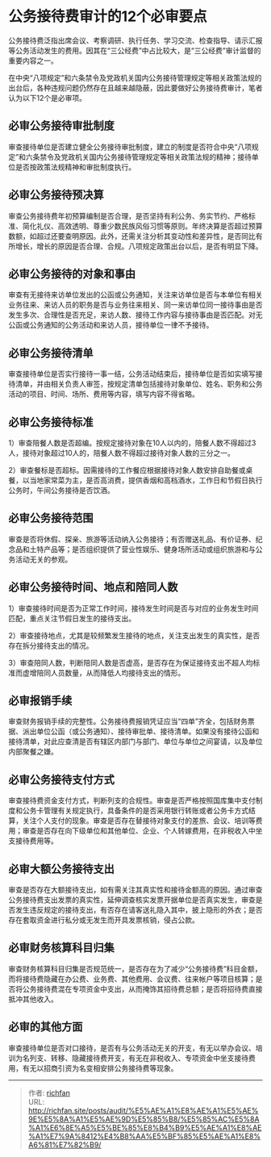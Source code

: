 # 公务接待费审计的12个必审要点


公务接待费泛指出席会议、考察调研、执行任务、学习交流、检查指导、请示汇报等公务活动发生的费用。因其在“三公经费”中占比较大，是“三公经费”审计监督的重要内容之一。

在中央“八项规定”和六条禁令及党政机关国内公务接待管理规定等相关政策法规的出台后，各种违规问题仍然存在且越来越隐蔽，因此要做好公务接待费审计，笔者认为以下12个是必审项。

## 必审公务接待审批制度

审查接待单位是否建立健全公务接待审批制度，建立的制度是否符合中央“八项规定”和六条禁令及党政机关国内公务接待管理规定等相关政策法规的精神；接待单位是否按政策法规精神和审批制度执行。

## 必审公务接待预决算

审查公务接待费年初预算编制是否合理，是否坚持有利公务、务实节约、严格标准、简化礼仪、高效透明、尊重少数民族风俗习惯等原则。年终决算是否超过预算数额，如超过还要查明原因。此外，还需关注分析其变动性和差异性，是否同比有所增长，增长的原因是否合理、合规。八项规定政策出台以后，是否有明显下降。

## 必审公务接待的对象和事由

审查有无接待来访单位发出的公函或公务通知，关注来访单位是否与本单位有相关业务往来、来访人员的职务是否与业务往来相关、同一来访单位同一接待事由是否发生多次、合理性是否充足，来访人数、接待工作内容与接待事由是否匹配。对无公函或公务通知的公务活动和来访人员，接待单位一律不予接待。

## 必审公务接待清单

审查接待单位是否实行接待一事一结，公务活动结束后，接待单位是否如实填写接待清单，并由相关负责人审签，按规定清单包括接待对象单位、姓名、职务和公务活动的项目、时间、场所、费用等内容，填写内容不得省略。

## 必审公务接待标准

1）审查陪餐人数是否超编。按规定接待对象在10人以内的，陪餐人数不得超过3人，接待对象超过10人的，陪餐人数不得超过接待对象人数的三分之一。

2）审查餐标是否超标。因需接待的工作餐应根据接待对象人数安排自助餐或桌餐，以当地家常菜为主，是否高消费，提供香烟和高档酒水，工作日和节假日执行公务时，午间公务接待是否饮酒。

## 必审公务接待范围

审查是否将休假、探亲、旅游等活动纳入公务接待；有否赠送礼品、有价证券、纪念品和土特产品等；是否组织提供了营业性娱乐、健身场所活动或组织旅游和与公务活动无关的参观。

## 必审公务接待时间、地点和陪同人数

1）审查接待时间是否为正常工作时间，接待发生时间是否与对应的业务发生时间匹配，重点关注节假日发生的接待支出。

2）审查接待地点，尤其是较频繁发生接待的地点，关注支出发生的真实性，是否存在拆分接待支出的情况。

3）审查陪同人数，判断陪同人数是否虚高，是否存在为保证接待支出不超人均标准而虚增陪同人员数量，从而降低人均接待支出的情形。

## 必审报销手续

审查财务报销手续的完整性。公务接待费报销凭证应当“四单”齐全，包括财务票据、派出单位公函（或公务通知）、接待审批单、接待清单。如果没有接待公函和接待清单，对此应查清是否有辖区内部门与部门、单位与单位之间宴请，以及单位内部聚餐之嫌。

## 必审公务接待支付方式

审查接待费资金支付方式，判断列支的合规性。审查是否严格按照国库集中支付制度和公务卡管理有关规定执行，具备条件的是否采用银行转账或者公务卡方式结算，关注个人支付的现象。审查是否存在替接待对象支付的差旅、会议、培训等费用；审查是否存在向下级单位和其他单位、企业、个人转嫁费用，在非税收入中坐支接待费用等。

## 必审大额公务接待支出

审查是否存在大额接待支出，如有需关注其真实性和接待金额高的原因。通过审查公务接待费支出发票的真实性，延伸调查核实发票开据单位是否真实发生，审查是否发生违反规定的接待支出，有否存在请客送礼隐入其中，披上隐形的外衣；是否存在套取资金进行私分或无发生而开具发票核销，侵占公款。

## 必审财务核算科目归集

审查财务核算科目归集是否规范统一，是否存在为了减少“公务接待费”科目金额，而将接待费隐藏在办公费、业务费、其他费用、会议费、往来帐户等项目核算；是否将公务接待费混在专项资金中支出，从而掩饰其招待费总额；是否将招待费直接抵冲其他收入。

## 必审的其他方面

审查接待单位是否对口接待，是否有与公务活动无关的开支，有无以举办会议、培训为名列支、转移、隐藏接待费开支，有无在非税收入、专项资金中坐支接待费用，有无以招商引资为名变相安排公务接待费等现象。

---

> 作者: [richfan](https://richfan.site/)  
> URL: http://richfan.site/posts/audit/%E5%AE%A1%E8%AE%A1%E5%AE%9E%E5%8A%A1%E5%AE%9D%E5%85%B8/%E5%85%AC%E5%8A%A1%E6%8E%A5%E5%BE%85%E8%B4%B9%E5%AE%A1%E8%AE%A1%E7%9A%8412%E4%B8%AA%E5%BF%85%E5%AE%A1%E8%A6%81%E7%82%B9/  

